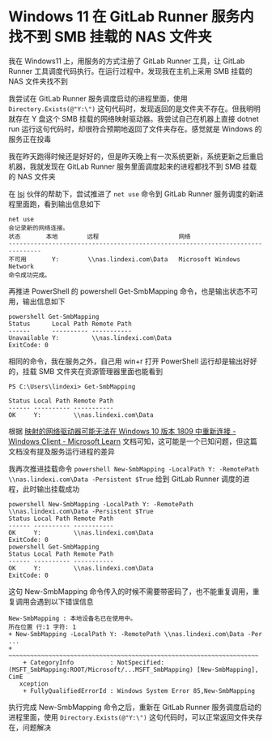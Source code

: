 # Windows 11 在 GitLab Runner 服务内找不到 SMB 挂载的 NAS 文件夹

我在 Windows11 上，用服务的方式注册了 GitLab Runner 工具，让  GitLab Runner 工具调度代码执行。在运行过程中，发现我在主机上采用 SMB 挂载的 NAS 文件夹找不到

<!--more-->
<!-- 发布 -->
<!-- 博客 -->

我尝试在 GitLab Runner 服务调度启动的进程里面，使用 `Directory.Exists(@"Y:\")` 这句代码时，发现返回的是文件夹不存在。但我明明就存在 Y 盘这个 SMB 挂载的网络映射驱动器。我尝试自己在机器上直接 dotnet run 运行这句代码时，却很符合预期地返回了文件夹存在。感觉就是 Windows 的服务正在投毒

我在昨天跑得时候还是好好的，但是昨天晚上有一次系统更新，系统更新之后重启机器，我就发现在 GitLab Runner 服务里面调度起来的进程都找不到 SMB 挂载的 NAS 文件夹

在 [lsj](https://blog.sdlsj.net) 伙伴的帮助下，尝试推进了 `net use` 命令到 GitLab Runner 服务调度的新进程里面跑，看到输出信息如下

```
net use
会记录新的网络连接。
状态       本地        远程                      网络
-------------------------------------------------------------------------------
不可用       Y:        \\nas.lindexi.com\Data   Microsoft Windows Network
命令成功完成。
```

再推进 PowerShell 的 powershell Get-SmbMapping 命令，也是输出状态不可用，输出信息如下

```
powershell Get-SmbMapping
Status      Local Path Remote Path            
------      ---------- -----------            
Unavailable Y:         \\nas.lindexi.com\Data
ExitCode: 0
```

相同的命令，我在服务之外，自己用 win+r 打开 PowerShell 运行却是输出好好的，挂载 SMB 文件夹在资源管理器里面也能看到

```
PS C:\Users\lindexi> Get-SmbMapping

Status Local Path Remote Path
------ ---------- -----------
OK     Y:         \\nas.lindexi.com\Data
```

根据 [映射的网络驱动器可能无法在 Windows 10 版本 1809 中重新连接 - Windows Client - Microsoft Learn](https://learn.microsoft.com/zh-cn/troubleshoot/windows-client/networking/mapped-network-drive-fail-reconnect ) 文档可知，这可能是一个已知问题，但这篇文档没有提及服务运行进程的差异

我再次推进挂载命令 `powershell New-SmbMapping -LocalPath Y: -RemotePath \\nas.lindexi.com\Data -Persistent $True` 给到 GitLab Runner 调度的进程，此时输出挂载成功

```
powershell New-SmbMapping -LocalPath Y: -RemotePath \\nas.lindexi.com\Data -Persistent $True
Status Local Path Remote Path            
------ ---------- -----------            
OK     Y:         \\nas.lindexi.com\Data
ExitCode: 0
powershell Get-SmbMapping
Status Local Path Remote Path            
------ ---------- -----------            
OK     Y:         \\nas.lindexi.com\Data
ExitCode: 0
```

这句 New-SmbMapping 命令传入的时候不需要带密码了，也不能重复调用，重复调用会遇到以下错误信息

```
New-SmbMapping : 本地设备名已在使用中。 
所在位置 行:1 字符: 1
+ New-SmbMapping -LocalPath Y: -RemotePath \\nas.lindexi.com\Data -Per ...
+ ~~~~~~~~~~~~~~~~~~~~~~~~~~~~~~~~~~~~~~~~~~~~~~~~~~~~~~~~~~~~~~~~~~~~~
    + CategoryInfo          : NotSpecified: (MSFT_SmbMapping:ROOT/Microsoft/...MSFT_SmbMapping) [New-SmbMapping], CimE 
   xception
    + FullyQualifiedErrorId : Windows System Error 85,New-SmbMapping
```

执行完成 New-SmbMapping 命令之后，重新在 GitLab Runner 服务调度启动的进程里面，使用 `Directory.Exists(@"Y:\")` 这句代码时，可以正常返回文件夹存在，问题解决